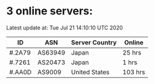 # 3 online servers:

Latest update at: Tue Jul 21 14:10:10 UTC 2020

| ID | ASN | Server Country | Online |
| -- | --- | -------------- | ------ |
| #.2A79 | AS63949 | Japan | 25 hrs |
| #.7261 | AS20473 | Japan | 1 hrs |
| #.AA0D | AS9009 | United States | 103 hrs |

